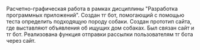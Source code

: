 Расчетно-графическая работа в рамках дисциплины "Разработка программных приложений".
Создан тг бот, помогающий с помощью теста определить подходящую породу собаки.
Создан прототип сайта, где выставляют объявления об ищущих дом собаках.
Был связан сайт и тг бот. Реализована функция отправки рассылки пользователям тг бота через сайт.

